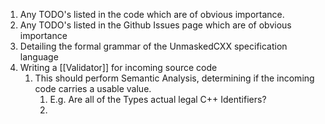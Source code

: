 1. Any TODO's listed in the code which are of obvious importance.
2. Any TODO's listed in the Github Issues page which are of obvious importance
3. Detailing the formal grammar of the UnmaskedCXX specification language
4. Writing a [[Validator]] for incoming source code
	1. This should perform Semantic Analysis, determining if the incoming code carries a usable value.
		1. E.g. Are all of the Types actual legal C++ Identifiers?
		2. 